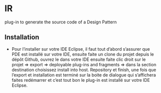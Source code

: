 # IR
 plug-in to generate the source code of a Design Pattern

## Installation 
- Pour l’installer sur votre IDE Eclipse, il faut tout d’abord s’assurer que PDE est installé sur
votre IDE, ensuite faite un clone du projet depuis le dépôt Github, ouvrez le dans votre IDE
ensuite faite clic droit sur le projet => export => deployable plug-ins and fragments => dans la
section destination choisissez install into host. Repository et finish, une fois que l’export et
installation est terminé sur la boite de dialogue qui s’affichera faites redémarrer et c’est tout
bon le plug-in est installé sur votre IDE Eclipse.
